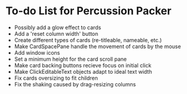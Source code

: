 # To-do List for Percussion Packer

* Possibly add a glow effect to cards
* Add a 'reset column width' button
* Create different types of cards (re-titleable, nameable, etc.)
* Make CardSpacePane handle the movement of cards by the mouse
* Add window icons
* Set a minimum height for the card scroll pane
* Make card backing buttons recieve focus on initial click
* Make ClickEditableText objects adapt to ideal text width
* Fix cards oversizing to fit children
* Fix the shaking caused by drag-resizing columns

